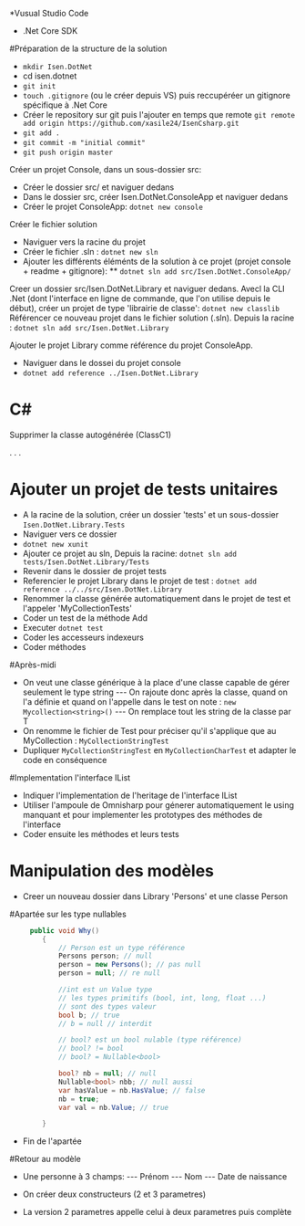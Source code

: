 *Vusual Studio Code
* .Net Core SDK

#Préparation de la structure de la solution
* `mkdir Isen.DotNet`
* cd isen.dotnet
* `git init`
* `touch .gitignore` (ou le créer depuis VS) puis reccupéréer un gitignore spécifique à .Net Core
* Créer le repository sur git puis l'ajouter en temps que remote `git remote add origin https://github.com/xasile24/IsenCsharp.git`
* `git add .`
* `git commit -m "initial commit"`
* `git push origin master`

Créer un projet Console, dans un sous-dossier src:
* Créer le dossier src/ et naviguer dedans
* Dans le dossier src, créer Isen.DotNet.ConsoleApp et naviguer dedans
* Créer le projet ConsoleApp: `dotnet new console`

Créer le fichier solution
* Naviguer vers la racine du projet
* Créer le fichier .sln : `dotnet new sln`
* Ajouter les différents éléménts de la solution à ce projet (projet console + readme + gitignore):
** `dotnet sln add src/Isen.DotNet.ConsoleApp/`

Creer un dossier src/Isen.DotNet.Library et naviguer dedans.
Avecl la CLI .Net (dont l'interface en ligne de commande, que l'on utilise depuis le début), créer un projet de type 'librairie de classe':
`dotnet new classlib`
Référencer ce nouveau projet dans le fichier solution (.sln).
Depuis la racine : `dotnet sln add src/Isen.DotNet.Library`

Ajouter le projet Library comme référence du projet ConsoleApp.
* Naviguer dans le dossei du projet console
* `dotnet add reference ../Isen.DotNet.Library` 
 
# C#
Supprimer la classe autogénérée (ClassC1)


.
.
.




# Ajouter un projet de tests unitaires
* A la racine de la solution, créer un dossier 'tests' et un sous-dossier `Isen.DotNet.Library.Tests`
* Naviguer vers ce dossier
* `dotnet new xunit`
* Ajouter ce projet au sln, Depuis la racine: `dotnet sln add tests/Isen.DotNet.Library/Tests`
* Revenir dans le dossier de projet tests
* Referencier le projet Library dans le projet de test : `dotnet add reference ../../src/Isen.DotNet.Library`
* Renommer la classe générée automatiquement dans le projet de test et l'appeler 'MyCollectionTests'
* Coder un test de la méthode Add
* Executer `dotnet test`
* Coder les accesseurs indexeurs
* Coder méthodes 

#Après-midi
* On veut une classe générique à la place d'une classe capable de gérer seulement le type string
--- On rajoute donc <T> après la classe, quand on l'a définie et quand on l'appelle dans le test on note : `new Mycollection<string>()`
--- On remplace tout les string de la classe par T
* On renomme le fichier de Test pour préciser qu'il s'applique que au MyCollection<string> : `MyCollectionStringTest`
* Dupliquer `MyCollectionStringTest` en `MyCollectionCharTest` et adapter le code en conséquence

#Implementation l'interface IList<T>
* Indiquer l'implementation de l'heritage de l'interface IList<T>
* Utiliser l'ampoule de Omnisharp pour génerer automatiquement le using manquant et pour implementer les prototypes des méthodes de l'interface
* Coder ensuite les méthodes et leurs tests

# Manipulation des modèles
* Creer un nouveau dossier dans Library 'Persons' et une classe Person

#Apartée sur les type nullables
```csharp
     public void Why()
        {
            // Person est un type référence
            Persons person; // null
            person = new Persons(); // pas null
            person = null; // re null

            //int est un Value type
            // les types primitifs (bool, int, long, float ...)
            // sont des types valeur
            bool b; // true
            // b = null // interdit

            // bool? est un bool nulable (type référence)
            // bool? != bool
            // bool? = Nullable<bool>

            bool? nb = null; // null
            Nullable<bool> nbb; // null aussi
            var hasValue = nb.HasValue; // false
            nb = true;
            var val = nb.Value; // true

        }
```
* Fin de l'apartée

#Retour au modèle
* Une personne à 3 champs:
--- Prénom
--- Nom
--- Date de naissance

* On créer deux constructeurs (2 et 3 parametres)
* La version 2 parametres appelle celui à deux parametres puis complète